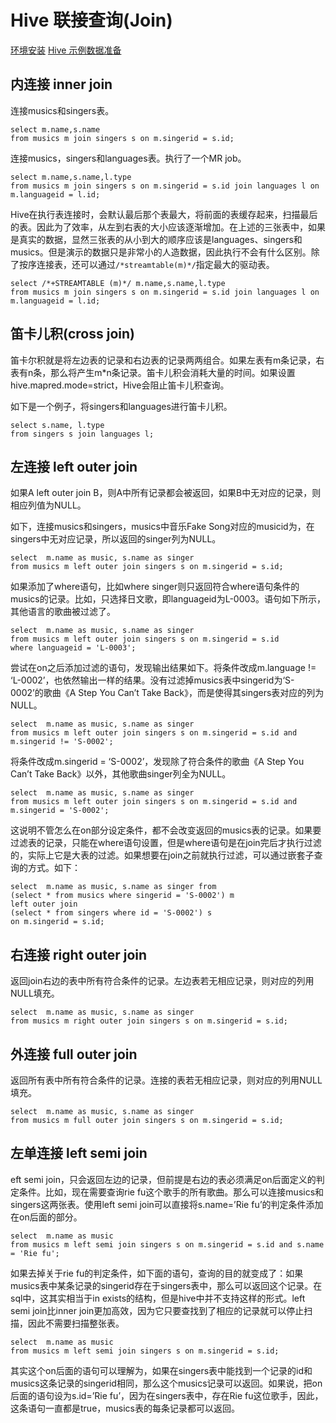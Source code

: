 # Hive 联接查询(Join)

[环境安装](./setup.html)  [Hive 示例数据准备](./data-import.html)

##  内连接 inner join

连接musics和singers表。

```hql
select m.name,s.name
from musics m join singers s on m.singerid = s.id;
```

连接musics，singers和languages表。执行了一个MR job。

```hql
select m.name,s.name,l.type
from musics m join singers s on m.singerid = s.id join languages l on m.languageid = l.id;
```

Hive在执行表连接时，会默认最后那个表最大，将前面的表缓存起来，扫描最后的表。因此为了效率，从左到右表的大小应该逐渐增加。在上述的三张表中，如果是真实的数据，显然三张表的从小到大的顺序应该是languages、singers和musics。但是演示的数据只是非常小的人造数据，因此执行不会有什么区别。除了按序连接表，还可以通过`/*streamtable(m)*/`指定最大的驱动表。

```hql
select /*+STREAMTABLE (m)*/ m.name,s.name,l.type
from musics m join singers s on m.singerid = s.id join languages l on m.languageid = l.id;
```

## 笛卡儿积(cross join)

笛卡尔积就是将左边表的记录和右边表的记录两两组合。如果左表有m条记录，右表有n条，那么将产生m*n条记录。笛卡儿积会消耗大量的时间。如果设置hive.mapred.mode=strict，Hive会阻止笛卡儿积查询。

如下是一个例子，将singers和languages进行笛卡儿积。

```hql
select s.name, l.type
from singers s join languages l;
```

## 左连接 left outer join

如果A left outer join B，则A中所有记录都会被返回，如果B中无对应的记录，则相应列值为NULL。

如下，连接musics和singers，musics中音乐Fake Song对应的musicid为，在singers中无对应记录，所以返回的singer列为NULL。

```hql
select  m.name as music, s.name as singer
from musics m left outer join singers s on m.singerid = s.id;
```

如果添加了where语句，比如where singer则只返回符合where语句条件的musics的记录。比如，只选择日文歌，即languageid为L-0003。语句如下所示，其他语言的歌曲被过滤了。

```hql
select  m.name as music, s.name as singer
from musics m left outer join singers s on m.singerid = s.id
where languageid = 'L-0003';
```

尝试在on之后添加过滤的语句，发现输出结果如下。将条件改成m.language != ‘L-0002’，也依然输出一样的结果。没有过滤掉musics表中singerid为‘S-0002’的歌曲《A Step You Can’t Take Back》，而是使得其singers表对应的列为NULL。

```hql
select  m.name as music, s.name as singer
from musics m left outer join singers s on m.singerid = s.id and m.singerid != 'S-0002';
```

将条件改成m.singerid = ‘S-0002’，发现除了符合条件的歌曲《A Step You Can’t Take Back》以外，其他歌曲singer列全为NULL。

```hql
select  m.name as music, s.name as singer
from musics m left outer join singers s on m.singerid = s.id and m.singerid = 'S-0002';
```

这说明不管怎么在on部分设定条件，都不会改变返回的musics表的记录。如果要过滤表的记录，只能在where语句设置，但是where语句是在join完后才执行过滤的，实际上它是大表的过滤。如果想要在join之前就执行过滤，可以通过嵌套子查询的方式。如下：

```hql
select  m.name as music, s.name as singer from
(select * from musics where singerid = 'S-0002') m
left outer join
(select * from singers where id = 'S-0002') s
on m.singerid = s.id;
```

## 右连接 right outer join

返回join右边的表中所有符合条件的记录。左边表若无相应记录，则对应的列用NULL填充。

```hql
select  m.name as music, s.name as singer
from musics m right outer join singers s on m.singerid = s.id;
```

## 外连接 full outer join

返回所有表中所有符合条件的记录。连接的表若无相应记录，则对应的列用NULL填充。

```hql
select  m.name as music, s.name as singer
from musics m full outer join singers s on m.singerid = s.id;
```

## 左单连接 left semi join

eft semi join，只会返回左边的记录，但前提是右边的表必须满足on后面定义的判定条件。比如，现在需要查询rie fu这个歌手的所有歌曲。那么可以连接musics和singers这两张表。使用left semi join可以直接将s.name=’Rie fu’的判定条件添加在on后面的部分。

```hql
select  m.name as music
from musics m left semi join singers s on m.singerid = s.id and s.name = 'Rie fu';
```

如果去掉关于rie fu的判定条件，如下面的语句，查询的目的就变成了：如果musics表中某条记录的singerid存在于singers表中，那么可以返回这个记录。在sql中，这其实相当于in exists的结构，但是hive中并不支持这样的形式。left semi join比inner join更加高效，因为它只要查找到了相应的记录就可以停止扫描，因此不需要扫描整张表。

```hql
select  m.name as music
from musics m left semi join singers s on m.singerid = s.id;
```

其实这个on后面的语句可以理解为，如果在singers表中能找到一个记录的id和musics这条记录的singerid相同，那么这个musics记录可以返回。如果说，把on后面的语句设为s.id=’Rie fu’，因为在singers表中，存在Rie fu这位歌手，因此，这条语句一直都是true，musics表的每条记录都可以返回。
